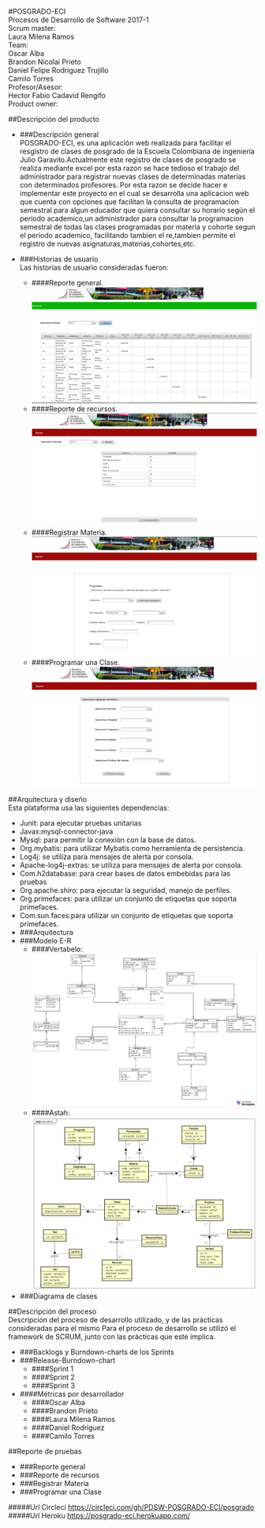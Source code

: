#POSGRADO-ECI  
	Procesos de Desarrollo de Software 2017-1  
        Scrum master:  
            Laura Milena Ramos   
        Team:  
            Oscar Alba  
            Brandon Nicolai Prieto  
            Daniel Felipe Rodriguez Trujillo  
            Camilo Torres  
        Profesor/Asesor:  
            Hector Fabio Cadavid Rengifo  
        Product owner:  

##Descripción del producto  
* ###Descripción general  
   POSGRADO-ECI, es una aplicación web realizada para facilitar  el resgistro de clases de posgrado de la Escuela    Colombiana de ingeniería Julio Garavito.Actualmente este registro de clases de posgrado se realiza mediante excel por esta razon se hace tedioso el trabajo del administrador para registrar nuevas clases de determinadas materias con determinados profesores. Por esta razon se decide hacer e implementar este proyecto en el cual se desarrolla una aplicacion web que cuenta con opciones que facilitan la consulta de programacion semestral para algun educador que quiera consultar su horario según el periodo academico,un administrador para consultar la programacion semestral de todas las clases programadas por materia y cohorte segun el periodo academico, facilitando tambien el re,tambien permite el registro de nuevas asignaturas,materias,cohortes,etc.  

* ###Historias de usuario  
   Las historias de usuario consideradas fueron:
	* ####Reporte general.
	![](ReporteGeneral.PNG)
	* ####Reporte de recursos.
	![](ReporteRecursos.PNG)
	* ####Registrar Materia.
	![](RegistrarMateria.PNG)
	* ####Programar una Clase.
	![](ProgramarClase.PNG)

##Arquitectura y diseño  
Esta plataforma usa las siguientes dependencias:
* Junit: para ejecutar pruebas unitarias
* Javax:mysql-connector-java
* Mysql: para permitir la conexión con la base de datos.
* Org.mybatis: para utilizar Mybatis como herramienta de persistencia.
* Log4j: se utiliza para mensajes de alerta por consola.
* Apache-log4j-extras: se utiliza para mensajes de alerta por consola.
* Com.h2database: para crear bases de datos embebidas para las pruebas
* Org.apache.shiro: para ejecutar la seguridad, manejo de perfiles.
* Org.primefaces: para utilizar un conjunto de etiquetas que soporta primefaces.
* Com.sun.faces:para utilizar un conjunto de etiquetas que soporta primefaces.  
* ###Arquitectura  
* ###Modelo E-R  
	* ####Vertabelo:
	![](BaseDeDatos.PNG)
	* ####Astah:
	![](ModeloE-R.png)
* ###Diagrama de clases  

##Descripción del proceso  
Descripción del proceso de desarrollo utilizado, y de las prácticas consideradas para el mismo Para el proceso de desarrollo se utilizó el framework de SCRUM, junto con las prácticas que este implica.
  * ###Backlogs y Burndown-charts de los Sprints  
  * ###Release-Burndown-chart  
  	* ####Sprint 1
  	* ####Sprint 2
  	* ####Sprint 3
  * ####Métricas por desarrollador  
  	*	####Oscar Alba
  	*	####Brandon Prieto
  	*	####Laura Milena Ramos
  	*	####Daniel Rodriguez
  	*	####Camilo Torres

##Reporte de pruebas  
* ###Reporte general  
* ###Reporte de recursos  
* ###Registrar Materia  
* ###Programar una Clase  

#####Url Circleci  https://circleci.com/gh/PDSW-POSGRADO-ECI/posgrado
#####Url Heroku  https://posgrado-eci.herokuapp.com/